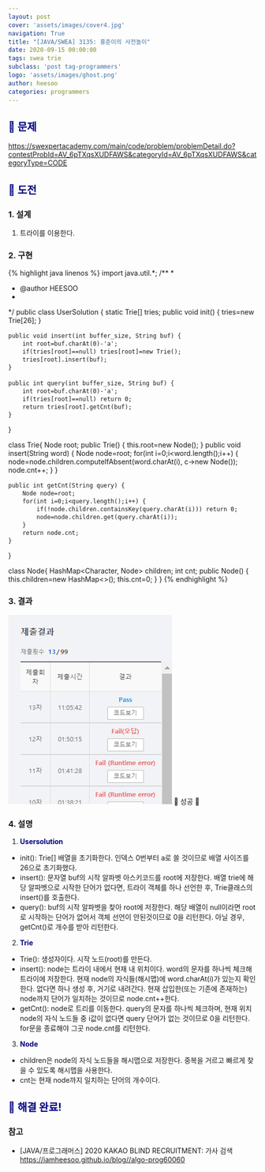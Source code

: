 ```yaml
---
layout: post
cover: 'assets/images/cover4.jpg'
navigation: True
title: "[JAVA/SWEA] 3135: 홍준이의 사전놀이"
date: 2020-09-15 00:00:00
tags: swea trie
subclass: 'post tag-programmers'
logo: 'assets/images/ghost.png'
author: heesoo
categories: programmers
---
```

## <span style="color:navy">👀 문제</span>
<https://swexpertacademy.com/main/code/problem/problemDetail.do?contestProbId=AV_6pTXqsXUDFAWS&categoryId=AV_6pTXqsXUDFAWS&categoryType=CODE>

## <span style="color:navy">👊 도전</span>

### 1. 설계
1. 트라이를 이용한다.

### 2. 구현 
{% highlight java linenos %}
import java.util.*;
/**
 *
 * @author HEESOO
 *
 */
 public class UserSolution {
    static Trie[] tries;
    public void init() {
        tries=new Trie[26];
    }
    
    public void insert(int buffer_size, String buf) {
        int root=buf.charAt(0)-'a';
        if(tries[root]==null) tries[root]=new Trie();
        tries[root].insert(buf);
    }
    
    public int query(int buffer_size, String buf) {
        int root=buf.charAt(0)-'a';
        if(tries[root]==null) return 0;
        return tries[root].getCnt(buf);
    }
}

class Trie{
    Node root;
    public Trie() {
        this.root=new Node();
    }
    public void insert(String word) {
        Node node=root;
        for(int i=0;i<word.length();i++) {
            node=node.children.computeIfAbsent(word.charAt(i), c->new Node());
            node.cnt++;
        }
    }
    
    public int getCnt(String query) {
        Node node=root;
        for(int i=0;i<query.length();i++) {
            if(!node.children.containsKey(query.charAt(i))) return 0;
            node=node.children.get(query.charAt(i)); 
        }
        return node.cnt;
    }
}

class Node{
    HashMap<Character, Node> children;
    int cnt;
    public Node() {
        this.children=new HashMap<>();
        this.cnt=0;
    }
}
{% endhighlight %}

### 3. 결과
![실행결과](./assets/images/200915_2.PNG)
🤟 성공 🤟  


### 4. 설명
1. **<span style="color:navy">Usersolution</span>**
- init(): Trie[] 배열을 초기화한다. 인덱스 0번부터 a로 쓸 것이므로 배열 사이즈를 26으로 초기화했다.
- insert(): 문자열 buf의 시작 알파벳 아스키코드를 root에 저장한다. 배열 trie에 해당 알파벳으로 시작한 단어가 없다면, 트라이 객체를 하나 선언한 후, Trie클래스의 insert()를 호출한다.
- query(): buf의 시작 알파벳을 찾아 root에 저장한다. 해당 배열이 null이라면 root로 시작하는 단어가 없어서 객체 선언이 안된것이므로 0을 리턴한다. 아닐 경우, getCnt()로 개수를 받아 리턴한다.
  
2. **<span style="color:navy">Trie</span>**
- Trie(): 생성자이다. 시작 노드(root)를 만든다.
- insert(): node는 트라이 내에서 현재 내 위치이다. word의 문자를 하나씩 체크해 트라이에 저장한다. 현재 node의 자식들(해시맵)에 word.charAt(i)가 있는지 확인한다. 없다면 하나 생성 후, 거기로 내려간다. 현재 삽입한(또는 기존에 존재하는) node까지 단어가 일치하는 것이므로 node.cnt++한다.
- getCnt(): node로 트리를 이동한다. query의 문자를 하나씩 체크하며, 현재 위치 node의 자식 노드들 중 i값이 없다면 query 단어가 없는 것이므로 0을 리턴한다. for문을 종료해야 그곳 node.cnt를 리턴한다.
  
3. **<span style="color:navy">Node</span>**
- children은 node의 자식 노드들을 해시맵으로 저장한다. 중복을 거르고 빠르게 찾을 수 있도록 해시맵을 사용한다.
- cnt는 현재 node까지 일치하는 단어의 개수이다.
  
## <span style="color:navy">👏 해결 완료!</span>

### 참고
- [JAVA/프로그래머스] 2020 KAKAO BLIND RECRUITMENT: 가사 검색 <https://iamheesoo.github.io/blog//algo-prog60060>